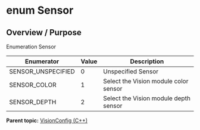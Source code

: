 # enum Sensor

## Overview / Purpose

Enumeration Sensor

|Enumerator|Value|Description|
|----------|-----|-----------|
|SENSOR\_UNSPECIFIED|0|Unspecified Sensor|
|SENSOR\_COLOR|1|Select the Vision module color sensor|
|SENSOR\_DEPTH|2|Select the Vision module depth sensor|

**Parent topic:** [VisionConfig \(C++\)](../../summary_pages/VisionConfig.md)

